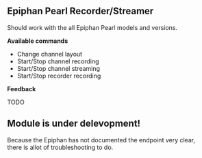 ## Epiphan Pearl Recorder/Streamer
Should work with the all Epiphan Pearl models and versions.

**Available commands**

* Change channel layout
* Start/Stop channel recording
* Start/Stop channel streaming
* Start/Stop recorder recording

**Feedback**

TODO

## Module is under delevopment!
Because the Epiphan has not documented the endpoint very clear,  
there is allot of troubleshooting to do.

